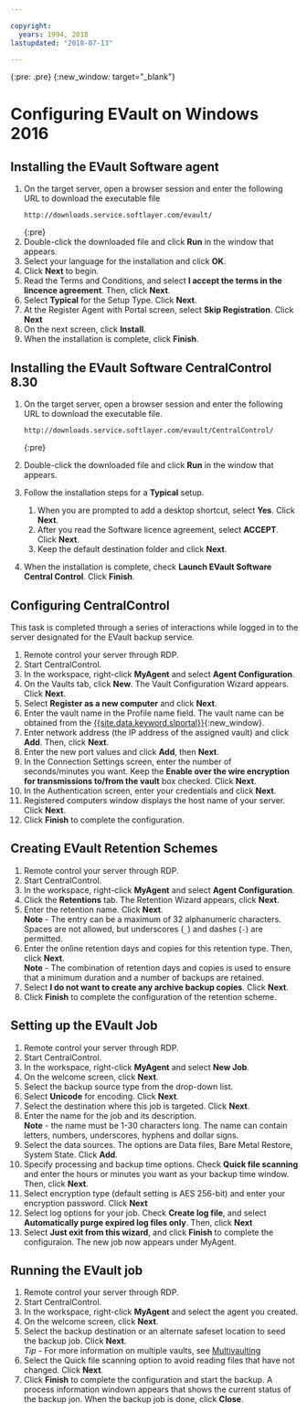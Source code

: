 ```yaml
---

copyright:
  years: 1994, 2018
lastupdated: "2018-07-13"

---
```

{:pre: .pre}
{:new_window: target="_blank"}

# Configuring EVault on Windows 2016

## Installing the EVault Software agent

1. On the target server, open a browser session and enter the following URL to download the executable file
   ```
   http://downloads.service.softlayer.com/evault/
   ```
   {:pre}
2. Double-click the downloaded file and click **Run** in the window that appears.
3. Select your language for the installation and click **OK**.
4. Click **Next** to begin.
5. Read the Terms and Conditions, and select **I accept the terms in the lincence agreement**. Then, click **Next**.
6. Select **Typical** for the Setup Type. Click **Next**.
7. At the Register Agent with Portal screen, select **Skip Registration**. Click **Next**
8. On the next screen, click **Install**.
9. When the installation is complete, click **Finish**.

## Installing the EVault Software CentralControl 8.30

1. On the target server, open a browser session and enter the following URL to download the executable file.

   ```
   http://downloads.service.softlayer.com/evault/CentralControl/
   ```
   {:pre}

2. Double-click the downloaded file and click **Run** in the window that appears.
3. Follow the installation steps for a **Typical** setup.
   1. When you are prompted to add a desktop shortcut, select **Yes**. Click **Next**.
   2. After you read the Software licence agreement, select **ACCEPT**. Click **Next**.
   3. Keep the default destination folder and click **Next**.
4. When the installation is complete, check **Launch EVault Software Central Control**. Click **Finish**.


## Configuring CentralControl

This task is completed through a series of interactions while logged in to the server designated for the EVault backup service.

1. Remote control your server through RDP.
2. Start CentralControl.
3. In the workspace, right-click **MyAgent** and select **Agent Configuration**.
4. On the Vaults tab, click **New**. The Vault Configuration Wizard appears. Click **Next**.
5. Select **Register as a new computer** and click **Next**.
6. Enter the vault name in the Profile name field. The vault name can be obtained from the [{{site.data.keyword.slportal}}](https://control.softlayer.com/){:new_window}.
6. Enter network address (the IP address of the assigned vault) and click **Add**. Then, click **Next**.
7. Enter the new port values and click **Add**, then **Next**.
8. In the Connection Settings screen, enter the number of seconds/minutes you want. Keep the **Enable over the wire encryption for transmissions to/from the vault** box checked. Click **Next**.
9. In the Authentication screen, enter your credentials and click **Next**.
10. Registered computers window displays the host name of your server. Click **Next**.
11.	Click **Finish** to complete the configuration.


## Creating EVault Retention Schemes

1. Remote control your server through RDP.
2. Start CentralControl.
3. In the workspace, right-click **MyAgent** and select **Agent Configuration**.
4. Click the **Retentions** tab. The Retention Wizard appears, click **Next**.
5. Enter the retention name. Click **Next**.<br/>
   **Note** - The entry can be a maximum of 32 alphanumeric characters. Spaces are not allowed, but underscores (`_`) and dashes (`-`) are permitted.
6. Enter the online retention days and copies for this retention type. Then, click **Next**.<br/>
   **Note** - The combination of retention days and copies is used to ensure that a minimum duration and a number of backups are retained.
7. Select **I do not want to create any archive backup copies**. Click **Next**.
8. Click **Finish** to complete the configuration of the retention scheme.


## Setting up the EVault Job

1. Remote control your server through RDP.
2. Start CentralControl.
3. In the workspace, right-click **MyAgent** and select **New Job**. 
4. On the welcome screen, click **Next**.
5. Select the backup source type from the drop-down list.
6. Select **Unicode** for encoding. Click **Next**.
7. Select the destination where this job is targeted. Click **Next**.
8. Enter the name for the job and its description.<br/>
   **Note** - the name must be 1-30 characters long. The name can contain letters, numbers, underscores, hyphens and dollar signs.
9. Select the data sources. The options are Data files, Bare Metal Restore, System State. Click **Add**.
10. Specify processing and backup time options. Check **Quick file scanning** and enter the hours or minutes you want as your backup time window. Then, click **Next**.
11. Select encryption type (default setting is AES 256-bit) and enter your encryption password. Click **Next**
12. Select log options for your job. Check **Create log file**, and select **Automatically purge expired log files only**. Then, click **Next**
13. Select **Just exit from this wizard**, and click **Finish** to complete the configuraion. The new job now appears under MyAgent.


## Running the EVault job

1. Remote control your server through RDP.
2. Start CentralControl.
3. In the workspace, right-click **MyAgent** and select the agent you created.
4. On the welcome screen, click **Next**.
5. Select the backup destination or an alternate safeset location to seed the backup job. Click **Next**.<br/>
   *Tip* - For more information on multiple vaults, see [Multivaulting](multivaulting.html)
6. Select the Quick file scanning option to avoid reading files that have not changed. Click **Next**.
7. Click **Finish** to complete the configuration and start the backup. A process information windown appears that shows the current status of the backup jon. When the backup job is done, click **Close**.

